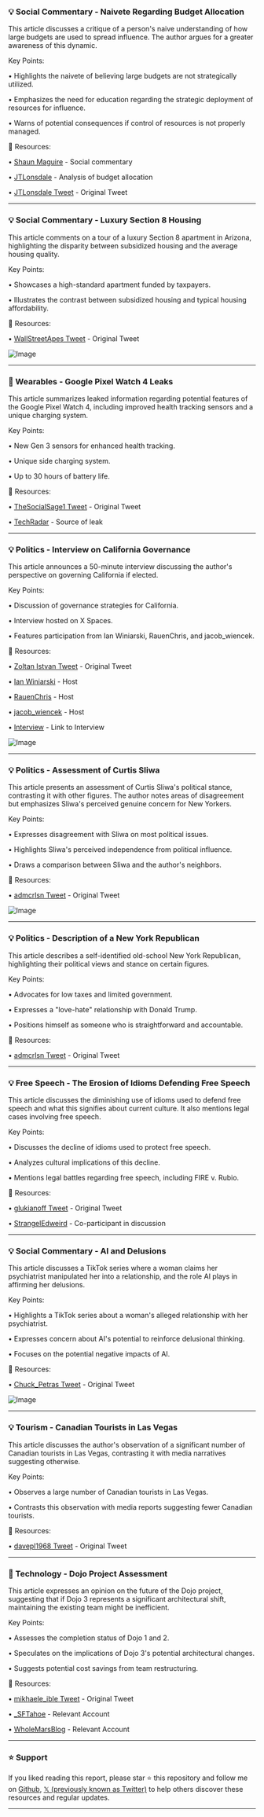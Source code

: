 ### 💡 Social Commentary - Naivete Regarding Budget Allocation

This article discusses a critique of a person's naive understanding of how large budgets are used to spread influence.  The author argues for a greater awareness of this dynamic.

Key Points:

•  Highlights the naivete of believing large budgets are not strategically utilized.


•  Emphasizes the need for education regarding the strategic deployment of resources for influence.


•  Warns of potential consequences if control of resources is not properly managed.



🔗 Resources:

• [Shaun Maguire](https://x.com/shaunmmaguire) -  Social commentary


• [JTLonsdale](https://x.com/JTLonsdale) -  Analysis of budget allocation


• [JTLonsdale Tweet](https://x.com/JTLonsdale/status/1954549886247911745) -  Original Tweet


---

### 💡 Social Commentary - Luxury Section 8 Housing

This article comments on a tour of a luxury Section 8 apartment in Arizona, highlighting the disparity between subsidized housing and the average housing quality.

Key Points:

• Showcases a high-standard apartment funded by taxpayers.


•  Illustrates the contrast between subsidized housing and typical housing affordability.



🔗 Resources:

• [WallStreetApes Tweet](https://x.com/WallStreetApes/status/1954416145836159025) - Original Tweet

![Image](https://pbs.twimg.com/amplify_video_thumb/1954415986322640896/img/Avnus9SIWDUxxT85.jpg)


---

### 🤖 Wearables - Google Pixel Watch 4 Leaks

This article summarizes leaked information regarding potential features of the Google Pixel Watch 4, including improved health tracking sensors and a unique charging system.

Key Points:

•  New Gen 3 sensors for enhanced health tracking.


•  Unique side charging system.


•  Up to 30 hours of battery life.



🔗 Resources:

• [TheSocialSage1 Tweet](https://x.com/TheSocialSage1/status/1954572490119811217) - Original Tweet


• [TechRadar](https://t.co/8ZXy8tBJeT) - Source of leak


---

### 💡 Politics - Interview on California Governance

This article announces a 50-minute interview discussing the author's perspective on governing California if elected.

Key Points:

•  Discussion of governance strategies for California.


•  Interview hosted on X Spaces.


•  Features participation from Ian Winiarski, RauenChris, and jacob_wiencek.



🔗 Resources:

• [Zoltan Istvan Tweet](https://x.com/zoltan_istvan/status/1954570291595919834) - Original Tweet

• [Ian Winiarski](https://x.com/IanWiniarski) - Host

• [RauenChris](https://x.com/RauenChris) - Host

• [jacob_wiencek](https://x.com/jacob_wiencek) - Host

• [Interview](https://x.com/ianwiniarski/status/1954340032132641184?s=46) - Link to Interview

![Image](https://pbs.twimg.com/media/GyAHUgybUAEqWmw?format=jpg&name=small)


---

### 💡 Politics - Assessment of Curtis Sliwa

This article presents an assessment of Curtis Sliwa's political stance, contrasting it with other figures.  The author notes areas of disagreement but emphasizes Sliwa's perceived genuine concern for New Yorkers.

Key Points:

•  Expresses disagreement with Sliwa on most political issues.


•  Highlights Sliwa's perceived independence from political influence.


•  Draws a comparison between Sliwa and the author's neighbors.



🔗 Resources:

• [admcrlsn Tweet](https://x.com/admcrlsn/status/1954568836520317386) - Original Tweet

![Image](https://pbs.twimg.com/amplify_video_thumb/1954253911961026560/img/U8GV5M1lzPgf2fwt.jpg)


---

### 💡 Politics - Description of a New York Republican

This article describes a self-identified old-school New York Republican, highlighting their political views and stance on certain figures.

Key Points:

•  Advocates for low taxes and limited government.


•  Expresses a "love-hate" relationship with Donald Trump.


•  Positions himself as someone who is straightforward and accountable.



🔗 Resources:

• [admcrlsn Tweet](https://x.com/admcrlsn/status/1954570087668564282) - Original Tweet


---

### 💡 Free Speech - The Erosion of Idioms Defending Free Speech

This article discusses the diminishing use of idioms used to defend free speech and what this signifies about current culture.  It also mentions legal cases involving free speech.

Key Points:

• Discusses the decline of idioms used to protect free speech.


•  Analyzes cultural implications of this decline.


•  Mentions legal battles regarding free speech, including FIRE v. Rubio.



🔗 Resources:

• [glukianoff Tweet](https://x.com/glukianoff/status/1954568264148779512) - Original Tweet

• [StrangelEdweird](https://x.com/StrangelEdweird) -  Co-participant in discussion


---

### 💡 Social Commentary - AI and Delusions

This article discusses a TikTok series where a woman claims her psychiatrist manipulated her into a relationship, and the role AI plays in affirming her delusions.

Key Points:

•  Highlights a TikTok series about a woman's alleged relationship with her psychiatrist.


•  Expresses concern about AI's potential to reinforce delusional thinking.


•  Focuses on the potential negative impacts of AI.



🔗 Resources:

• [Chuck_Petras Tweet](https://x.com/anammostarac/status/1954405062861815925) - Original Tweet

![Image](https://pbs.twimg.com/amplify_video_thumb/1954404759106138112/img/Imw3WvAF_2Zh5b6o.jpg)


---

### 💡 Tourism - Canadian Tourists in Las Vegas

This article discusses the author's observation of a significant number of Canadian tourists in Las Vegas, contrasting it with media narratives suggesting otherwise.

Key Points:

•  Observes a large number of Canadian tourists in Las Vegas.


•  Contrasts this observation with media reports suggesting fewer Canadian tourists.



🔗 Resources:

• [davepl1968 Tweet](https://x.com/davepl1968/status/1954566066643849459) - Original Tweet


---

### 🤖 Technology - Dojo Project Assessment

This article expresses an opinion on the future of the Dojo project, suggesting that if Dojo 3 represents a significant architectural shift, maintaining the existing team might be inefficient.

Key Points:

•  Assesses the completion status of Dojo 1 and 2.


•  Speculates on the implications of Dojo 3's potential architectural changes.


•  Suggests potential cost savings from team restructuring.



🔗 Resources:

• [mikhaele_ible Tweet](https://x.com/mikhaele_ible/status/1954506768576397512) - Original Tweet

• [_SFTahoe](https://x.com/_SFTahoe) - Relevant Account

• [WholeMarsBlog](https://x.com/WholeMarsBlog) - Relevant Account


---

### ⭐️ Support

If you liked reading this report, please star ⭐️ this repository and follow me on [Github](https://github.com/Drix10), [𝕏 (previously known as Twitter)](https://x.com/DRIX_10_) to help others discover these resources and regular updates.

---